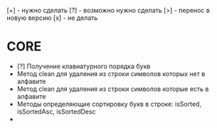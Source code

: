 [+] - нужно сделать
[?] - возможно нужно сделать
[>] - перенос в новую версию
[x] - не делать

# CORE
* [?] Получение клавиатурного порядка букв
* Метод clean для удаления из строки символов которых нет в алфавите
* Метод clean для удаления из строки символов которые есть в алфавите
* Методы определяющие сортировку букв в строке: isSorted, isSortedAsc, isSortedDesc
* 
